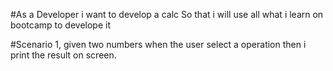 #As a Developer 
i want to develop a calc
So that i will use all what i learn on bootcamp to develope it

#Scenario 1,
given two numbers
when the user select a operation
then i print the result on screen.
